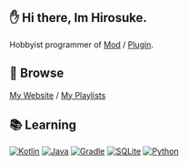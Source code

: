 ## ✋ Hi there, Im Hirosuke.

Hobbyist programmer of 
[Mod](https://modrinth.com/user/hirosukt/mods/) / 
[Plugin](https://modrinth.com/user/hirosukt/plugins/). 

## 🔗 Browse
[My Website](https://hirosuke.me/) / 
[My Playlists](https://soundcloud.com/hirosukt/sets)

## 📚 Learning
[![Kotlin](https://img.shields.io/badge/_-Kotlin-7F52FF.svg?style=for-the-badge&logo=kotlin&logoColor=white)](https://kotlinlang.org/)
[![Java](https://img.shields.io/badge/_-Java-E16E01.svg?style=for-the-badge&logo=openjdk&logoColor=white)](https://www.java.com/)
[![Gradle](https://img.shields.io/badge/_-Gradle-02303A.svg?style=for-the-badge&logo=gradle&logoColor=white)](https://gradle.org/)
[![SQLite](https://img.shields.io/badge/_-SQLite-003B57.svg?style=for-the-badge&logo=sqlite&logoColor=white)](https://www.sqlite.org/index.html)
[![Python](https://img.shields.io/badge/_-python-3776AB.svg?style=for-the-badge&logo=python&logoColor=white)](https://www.python.org/)
